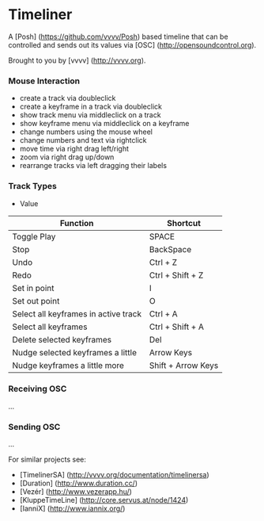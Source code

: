 Timeliner
=========
A [Posh] (https://github.com/vvvv/Posh) based timeline that can be controlled and sends out its values via [OSC] (http://opensoundcontrol.org). 

Brought to you by [vvvv] (http://vvvv.org).

### Mouse Interaction
* create a track via doubleclick
* create a keyframe in a track via doubleclick
* show track menu via middleclick on a track
* show keyframe menu via middleclick on a keyframe
* change numbers using the mouse wheel
* change numbers and text via rightclick
* move time via right drag left/right
* zoom via right drag up/down
* rearrange tracks via left dragging their labels 

### Track Types
* Value

Function| Shortcut
------------- | -------------
Toggle Play | SPACE
Stop | BackSpace
Undo | Ctrl + Z
Redo | Ctrl + Shift + Z
Set in point | I
Set out point | O
Select all keyframes in active track | Ctrl + A
Select all keyframes | Ctrl + Shift + A
Delete selected keyframes | Del
Nudge selected keyframes a little | Arrow Keys
Nudge keyframes a little more | Shift + Arrow Keys

### Receiving OSC
...
### Sending OSC
...

For similar projects see:
* [TimelinerSA] (http://vvvv.org/documentation/timelinersa)
* [Duration] (http://www.duration.cc/)
* [Vezér] (http://www.vezerapp.hu/)
* [KluppeTimeLine] (http://core.servus.at/node/1424)
* [IanniX] (http://www.iannix.org/)
